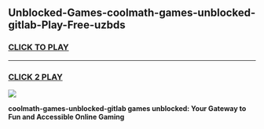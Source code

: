 
## Unblocked-Games-coolmath-games-unblocked-gitlab-Play-Free-uzbds
<h3>
<a href="https://premium76.site?title=coolmath-games-unblocked-gitlab&ref=21A">CLICK TO PLAY</a></h3>
<hr>

<h3>
<a href="https://premium76.site?title=coolmath-games-unblocked-gitlab&ref=21A">CLICK 2 PLAY</a>
  
</h3>

<a href="https://premium76.site?title=coolmath-games-unblocked-gitlab&ref=21A"><img src="https://clearcache.store/games.png"></a>


**coolmath-games-unblocked-gitlab games unblocked: Your Gateway to Fun and Accessible Online Gaming**
